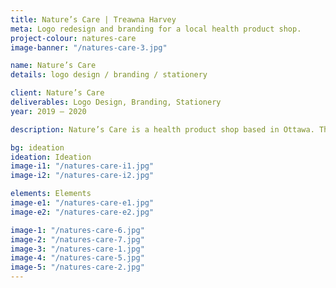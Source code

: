 ```yaml
---
title: Nature’s Care | Treawna Harvey
meta: Logo redesign and branding for a local health product shop.
project-colour: natures-care
image-banner: "/natures-care-3.jpg"

name: Nature’s Care
details: logo design / branding / stationery

client: Nature’s Care
deliverables: Logo Design, Branding, Stationery
year: 2019 – 2020

description: Nature’s Care is a health product shop based in Ottawa. The store is recognized for its extensive inventory, friendly staff and knowledgeable owner, so the rebrand brand kept these qualities in mind. <br><br>The logo redesign pays homage to the original echinacea imagery and personifies the idea of Nature’s Care. Leaves of mint, sage, eucalyptus and other herbs with natural healing properties come together to construct a new symbol of health.

bg: ideation
ideation: Ideation
image-i1: "/natures-care-i1.jpg"
image-i2: "/natures-care-i2.jpg"

elements: Elements
image-e1: "/natures-care-e1.jpg"
image-e2: "/natures-care-e2.jpg"

image-1: "/natures-care-6.jpg"
image-2: "/natures-care-7.jpg"
image-3: "/natures-care-1.jpg"
image-4: "/natures-care-5.jpg"
image-5: "/natures-care-2.jpg"
---
```

